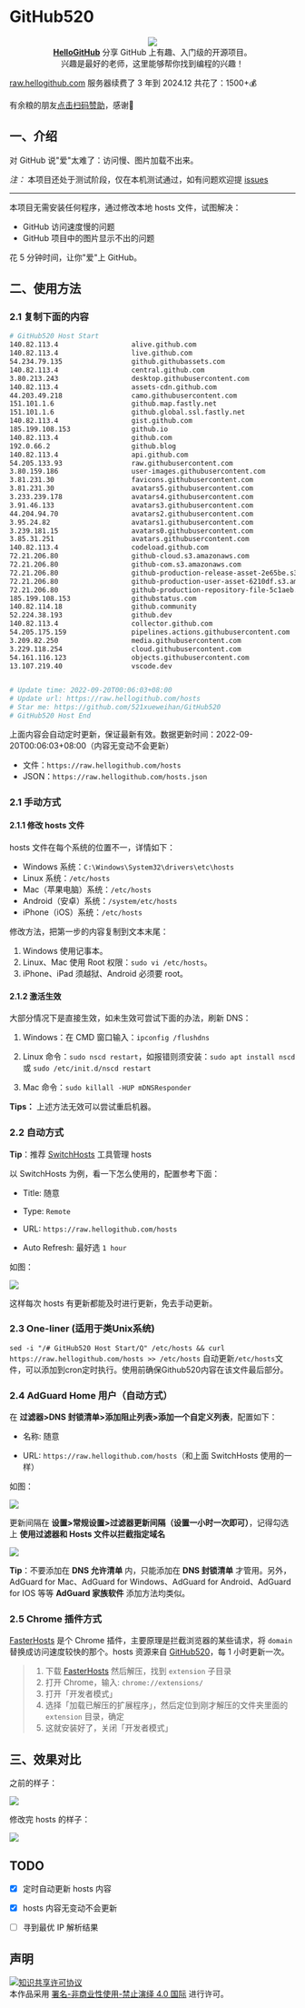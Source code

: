 # GitHub520
<p align="center">
  <img src="https://cdn.jsdelivr.net/gh/521xueweihan/img_logo@main/logo/readme.gif"/>
  <br><strong><a href="https://github.com/521xueweihan/HelloGitHub" target="_blank">HelloGitHub</a></strong> 分享 GitHub 上有趣、入门级的开源项目。<br>兴趣是最好的老师，这里能够帮你找到编程的兴趣！
</p>

[raw.hellogithub.com](https://raw.hellogithub.com/) 服务器续费了 3 年到 2024.12 共花了：1500+💰

有余粮的朋友[点击扫码赞助](https://cdn.jsdelivr.net/gh/521xueweihan/img_logo@main/logo/receiving_code.png)，感谢🙏

## 一、介绍
对 GitHub 说"爱"太难了：访问慢、图片加载不出来。

*注：* 本项目还处于测试阶段，仅在本机测试通过，如有问题欢迎提 [issues](https://github.com/521xueweihan/GitHub520/issues/new)

---

本项目无需安装任何程序，通过修改本地 hosts 文件，试图解决：
- GitHub 访问速度慢的问题
- GitHub 项目中的图片显示不出的问题

花 5 分钟时间，让你"爱"上 GitHub。

## 二、使用方法

### 2.1 复制下面的内容
```bash
# GitHub520 Host Start
140.82.113.4                  alive.github.com
140.82.113.4                  live.github.com
54.234.79.135                 github.githubassets.com
140.82.113.4                  central.github.com
3.80.213.243                  desktop.githubusercontent.com
140.82.113.4                  assets-cdn.github.com
44.203.49.218                 camo.githubusercontent.com
151.101.1.6                   github.map.fastly.net
151.101.1.6                   github.global.ssl.fastly.net
140.82.113.4                  gist.github.com
185.199.108.153               github.io
140.82.113.4                  github.com
192.0.66.2                    github.blog
140.82.113.4                  api.github.com
54.205.133.93                 raw.githubusercontent.com
3.80.159.186                  user-images.githubusercontent.com
3.81.231.30                   favicons.githubusercontent.com
3.81.231.30                   avatars5.githubusercontent.com
3.233.239.178                 avatars4.githubusercontent.com
3.91.46.133                   avatars3.githubusercontent.com
44.204.94.70                  avatars2.githubusercontent.com
3.95.24.82                    avatars1.githubusercontent.com
3.239.181.15                  avatars0.githubusercontent.com
3.85.31.251                   avatars.githubusercontent.com
140.82.113.4                  codeload.github.com
72.21.206.80                  github-cloud.s3.amazonaws.com
72.21.206.80                  github-com.s3.amazonaws.com
72.21.206.80                  github-production-release-asset-2e65be.s3.amazonaws.com
72.21.206.80                  github-production-user-asset-6210df.s3.amazonaws.com
72.21.206.80                  github-production-repository-file-5c1aeb.s3.amazonaws.com
185.199.108.153               githubstatus.com
140.82.114.18                 github.community
52.224.38.193                 github.dev
140.82.113.4                  collector.github.com
54.205.175.159                pipelines.actions.githubusercontent.com
3.209.82.250                  media.githubusercontent.com
3.229.118.254                 cloud.githubusercontent.com
54.161.116.123                objects.githubusercontent.com
13.107.219.40                 vscode.dev


# Update time: 2022-09-20T00:06:03+08:00
# Update url: https://raw.hellogithub.com/hosts
# Star me: https://github.com/521xueweihan/GitHub520
# GitHub520 Host End

```

上面内容会自动定时更新，保证最新有效。数据更新时间：2022-09-20T00:06:03+08:00（内容无变动不会更新）

- 文件：`https://raw.hellogithub.com/hosts`
- JSON：`https://raw.hellogithub.com/hosts.json`

### 2.1 手动方式

#### 2.1.1 修改 hosts 文件
hosts 文件在每个系统的位置不一，详情如下：
- Windows 系统：`C:\Windows\System32\drivers\etc\hosts`
- Linux 系统：`/etc/hosts`
- Mac（苹果电脑）系统：`/etc/hosts`
- Android（安卓）系统：`/system/etc/hosts`
- iPhone（iOS）系统：`/etc/hosts`

修改方法，把第一步的内容复制到文本末尾：

1. Windows 使用记事本。
2. Linux、Mac 使用 Root 权限：`sudo vi /etc/hosts`。
3. iPhone、iPad 须越狱、Android 必须要 root。

#### 2.1.2 激活生效
大部分情况下是直接生效，如未生效可尝试下面的办法，刷新 DNS：

1. Windows：在 CMD 窗口输入：`ipconfig /flushdns`

2. Linux 命令：`sudo nscd restart`，如报错则须安装：`sudo apt install nscd` 或 `sudo /etc/init.d/nscd restart`

3. Mac 命令：`sudo killall -HUP mDNSResponder`

**Tips：** 上述方法无效可以尝试重启机器。

### 2.2 自动方式

**Tip**：推荐 [SwitchHosts](https://github.com/oldj/SwitchHosts) 工具管理 hosts

以 SwitchHosts 为例，看一下怎么使用的，配置参考下面：

- Title: 随意

- Type: `Remote`

- URL: `https://raw.hellogithub.com/hosts`

- Auto Refresh: 最好选 `1 hour`

如图：

![](./img/switch-hosts.png)

这样每次 hosts 有更新都能及时进行更新，免去手动更新。

### 2.3 One-liner (适用于类Unix系统)

`sed -i "/# GitHub520 Host Start/Q" /etc/hosts && curl https://raw.hellogithub.com/hosts >> /etc/hosts`
自动更新`/etc/hosts`文件，可以添加到cron定时执行。使用前确保Github520内容在该文件最后部分。

### 2.4 AdGuard Home 用户（自动方式）

在 **过滤器>DNS 封锁清单>添加阻止列表>添加一个自定义列表**，配置如下：

- 名称: 随意

- URL: `https://raw.hellogithub.com/hosts`（和上面 SwitchHosts 使用的一样）

如图：

![](./img/AdGuard-rules.png)

更新间隔在 **设置>常规设置>过滤器更新间隔（设置一小时一次即可）**，记得勾选上 **使用过滤器和 Hosts 文件以拦截指定域名**

![](./img/AdGuard-rules2.png)

**Tip**：不要添加在 **DNS 允许清单** 内，只能添加在 **DNS 封锁清单** 才管用。另外，AdGuard for Mac、AdGuard for Windows、AdGuard for Android、AdGuard for IOS 等等 **AdGuard 家族软件** 添加方法均类似。

### 2.5 Chrome 插件方式

[FasterHosts](https://github.com/gauseen/faster-hosts) 是个 Chrome 插件，主要原理是拦截浏览器的某些请求，将 `domain` 替换成访问速度较快的那个。hosts 资源来自 [GitHub520](https://github.com/521xueweihan/GitHub520)，每 1 小时更新一次。

> 1. 下载 [FasterHosts](https://github.com/gauseen/faster-hosts/archive/master.zip) 然后解压，找到 `extension` 子目录
> 2. 打开 Chrome，输入: `chrome://extensions/`
> 3. 打开「开发者模式」
> 4. 选择「加载已解压的扩展程序」，然后定位到刚才解压的文件夹里面的 `extension` 目录，确定
> 5. 这就安装好了，关闭「开发者模式」

## 三、效果对比
之前的样子：

![](./img/old.png)

修改完 hosts 的样子：

![](./img/new.png)


## TODO
- [x] 定时自动更新 hosts 内容
- [x] hosts 内容无变动不会更新
- [ ] 寻到最优 IP 解析结果


## 声明
<a rel="license" href="https://creativecommons.org/licenses/by-nc-nd/4.0/deed.zh"><img alt="知识共享许可协议" style="border-width: 0" src="https://licensebuttons.net/l/by-nc-nd/4.0/88x31.png"></a><br>本作品采用 <a rel="license" href="https://creativecommons.org/licenses/by-nc-nd/4.0/deed.zh">署名-非商业性使用-禁止演绎 4.0 国际</a> 进行许可。
